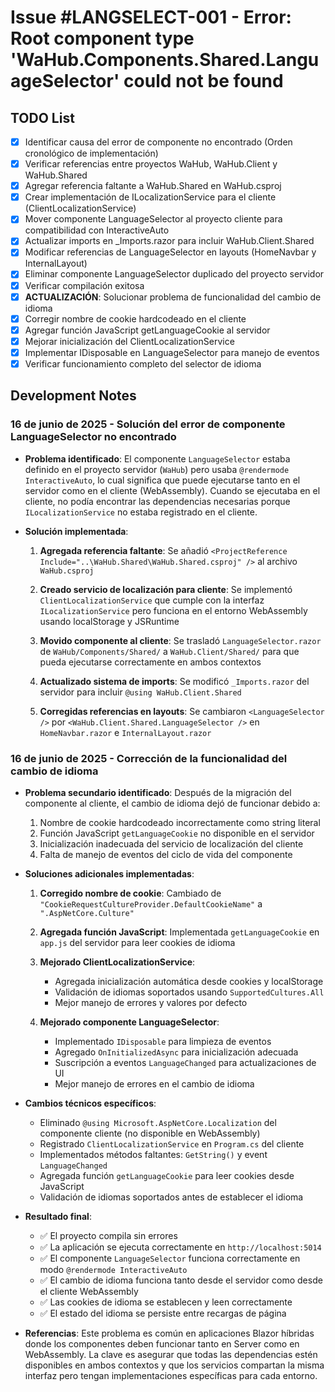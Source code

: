 # Issue #LANGSELECT-001 - Error: Root component type 'WaHub.Components.Shared.LanguageSelector' could not be found

## TODO List

- [x] Identificar causa del error de componente no encontrado (Orden cronológico de implementación)
- [x] Verificar referencias entre proyectos WaHub, WaHub.Client y WaHub.Shared
- [x] Agregar referencia faltante a WaHub.Shared en WaHub.csproj
- [x] Crear implementación de ILocalizationService para el cliente (ClientLocalizationService)
- [x] Mover componente LanguageSelector al proyecto cliente para compatibilidad con InteractiveAuto
- [x] Actualizar imports en _Imports.razor para incluir WaHub.Client.Shared
- [x] Modificar referencias de LanguageSelector en layouts (HomeNavbar y InternalLayout)
- [x] Eliminar componente LanguageSelector duplicado del proyecto servidor
- [x] Verificar compilación exitosa
- [x] **ACTUALIZACIÓN**: Solucionar problema de funcionalidad del cambio de idioma
- [x] Corregir nombre de cookie hardcodeado en el cliente
- [x] Agregar función JavaScript getLanguageCookie al servidor
- [x] Mejorar inicialización del ClientLocalizationService
- [x] Implementar IDisposable en LanguageSelector para manejo de eventos
- [x] Verificar funcionamiento completo del selector de idioma

## Development Notes

### 16 de junio de 2025 - Solución del error de componente LanguageSelector no encontrado

- **Problema identificado**: El componente `LanguageSelector` estaba definido en el proyecto servidor (`WaHub`) pero usaba `@rendermode InteractiveAuto`, lo cual significa que puede ejecutarse tanto en el servidor como en el cliente (WebAssembly). Cuando se ejecutaba en el cliente, no podía encontrar las dependencias necesarias porque `ILocalizationService` no estaba registrado en el cliente.

- **Solución implementada**:
  1. **Agregada referencia faltante**: Se añadió `<ProjectReference Include="..\WaHub.Shared\WaHub.Shared.csproj" />` al archivo `WaHub.csproj`
  
  2. **Creado servicio de localización para cliente**: Se implementó `ClientLocalizationService` que cumple con la interfaz `ILocalizationService` pero funciona en el entorno WebAssembly usando localStorage y JSRuntime
  
  3. **Movido componente al cliente**: Se trasladó `LanguageSelector.razor` de `WaHub/Components/Shared/` a `WaHub.Client/Shared/` para que pueda ejecutarse correctamente en ambos contextos
  
  4. **Actualizado sistema de imports**: Se modificó `_Imports.razor` del servidor para incluir `@using WaHub.Client.Shared`
  
  5. **Corregidas referencias en layouts**: Se cambiaron `<LanguageSelector />` por `<WaHub.Client.Shared.LanguageSelector />` en `HomeNavbar.razor` e `InternalLayout.razor`

### 16 de junio de 2025 - Corrección de la funcionalidad del cambio de idioma

- **Problema secundario identificado**: Después de la migración del componente al cliente, el cambio de idioma dejó de funcionar debido a:
  1. Nombre de cookie hardcodeado incorrectamente como string literal
  2. Función JavaScript `getLanguageCookie` no disponible en el servidor
  3. Inicialización inadecuada del servicio de localización del cliente
  4. Falta de manejo de eventos del ciclo de vida del componente

- **Soluciones adicionales implementadas**:
  1. **Corregido nombre de cookie**: Cambiado de `"CookieRequestCultureProvider.DefaultCookieName"` a `".AspNetCore.Culture"`
  
  2. **Agregada función JavaScript**: Implementada `getLanguageCookie` en `app.js` del servidor para leer cookies de idioma
  
  3. **Mejorado ClientLocalizationService**: 
     - Agregada inicialización automática desde cookies y localStorage
     - Validación de idiomas soportados usando `SupportedCultures.All`
     - Mejor manejo de errores y valores por defecto
  
  4. **Mejorado componente LanguageSelector**:
     - Implementado `IDisposable` para limpieza de eventos
     - Agregado `OnInitializedAsync` para inicialización adecuada
     - Suscripción a eventos `LanguageChanged` para actualizaciones de UI
     - Mejor manejo de errores en el cambio de idioma

- **Cambios técnicos específicos**:
  - Eliminado `@using Microsoft.AspNetCore.Localization` del componente cliente (no disponible en WebAssembly)
  - Registrado `ClientLocalizationService` en `Program.cs` del cliente
  - Implementados métodos faltantes: `GetString()` y event `LanguageChanged`
  - Agregada función `getLanguageCookie` para leer cookies desde JavaScript
  - Validación de idiomas soportados antes de establecer el idioma

- **Resultado final**: 
  - ✅ El proyecto compila sin errores
  - ✅ La aplicación se ejecuta correctamente en `http://localhost:5014`
  - ✅ El componente `LanguageSelector` funciona correctamente en modo `@rendermode InteractiveAuto`
  - ✅ El cambio de idioma funciona tanto desde el servidor como desde el cliente WebAssembly
  - ✅ Las cookies de idioma se establecen y leen correctamente
  - ✅ El estado del idioma se persiste entre recargas de página

- **Referencias**: Este problema es común en aplicaciones Blazor híbridas donde los componentes deben funcionar tanto en Server como en WebAssembly. La clave es asegurar que todas las dependencias estén disponibles en ambos contextos y que los servicios compartan la misma interfaz pero tengan implementaciones específicas para cada entorno.

